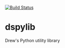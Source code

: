 [![Build Status](https://travis-ci.org/dsears/dspylib.svg?branch=master)](https://travis-ci.org/dsears/dspylib?branch=master)

# dspylib

Drew's Python utility library
